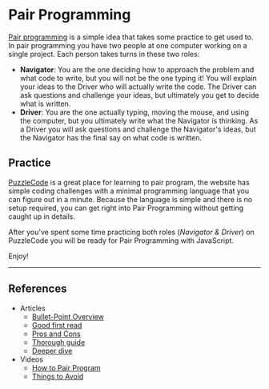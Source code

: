 # Pair Programming

[Pair programming](https://gist.github.com/healeycodes/5acc53131957f6a96a281c89890c7706)
is a simple idea that takes some practice to get used to. In pair programming
you have two people at one computer working on a single project. Each person
takes turns in these two roles:

- **Navigator**: You are the one deciding how to approach the problem and what
  code to write, but you will not be the one typing it! You will explain your
  ideas to the Driver who will actually write the code. The Driver can ask
  questions and challenge your ideas, but ultimately you get to decide what is
  written.
- **Driver**: You are the one actually typing, moving the mouse, and using the
  computer, but you ultimately write what the Navigator is thinking. As a Driver
  you will ask questions and challenge the Navigator's ideas, but the Navigator
  has the final say on what code is written.

## Practice

[PuzzleCode](https://in-tech-gration.github.io/WDX-180/resources/javascript/puzzlecode/) is a great place for learning to pair
program, the website has simple coding challenges with a minimal programming
language that you can figure out in a minute. Because the language is simple and
there is no setup required, you can get right into Pair Programming without
getting caught up in details.

After you've spent some time practicing both roles (_Navigator & Driver_) on
PuzzleCode you will be ready for Pair Programming with JavaScript.

Enjoy!

<!-- TODO: [wiki guide](https://github.com/mikegagnon/puzzlecode/wiki/) -->

---

## References

- Articles
  - [Bullet-Point Overview](https://gist.github.com/healeycodes/5acc53131957f6a96a281c89890c7706)
  - [Good first read](https://medium.com/@weblab_tech/pair-programming-guide-a76ca43ff389)
  - [Pros and Cons](https://www.geeksforgeeks.org/pair-programming/)
  - [Thorough guide](https://tuple.app/pair-programming-guide/)
  - [Deeper dive](https://martinfowler.com/articles/on-pair-programming.html)
- Videos
  - [How to Pair Program](https://www.youtube.com/watch?v=YhV4TaZaB84)
  - [Things to Avoid](https://www.youtube.com/watch?v=McZ131y0OYU)
